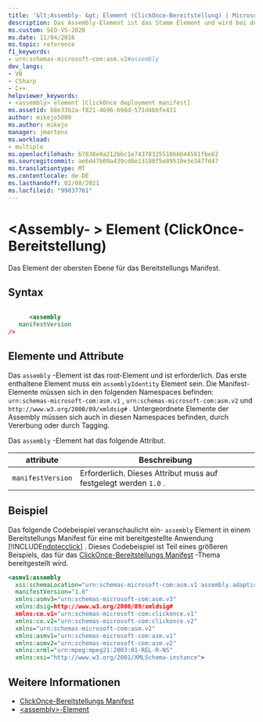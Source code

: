```yaml
---
title: '&lt;Assembly- &gt; Element (ClickOnce-Bereitstellung) | Microsoft-Dokumentation'
description: Das Assembly-Element ist das Stamm Element und wird bei der ClickOnce-Bereitstellung benötigt. Das erste enthaltene Element muss ein assemblyIdentity-Element sein.
ms.custom: SEO-VS-2020
ms.date: 11/04/2016
ms.topic: reference
f1_keywords:
- urn:schemas-microsoft-com:asm.v2#assembly
dev_langs:
- VB
- CSharp
- C++
helpviewer_keywords:
- <assembly> element [ClickOnce deployment manifest]
ms.assetid: b8e3362a-f821-4696-b98d-571d4bbfe431
author: mikejo5000
ms.author: mikejo
manager: jmartens
ms.workload:
- multiple
ms.openlocfilehash: b7838e0a212bbc1e743783255106bb44561fbe62
ms.sourcegitcommit: ae6d47b09a439cd0e13180f5e89510e3e347fd47
ms.translationtype: MT
ms.contentlocale: de-DE
ms.lasthandoff: 02/08/2021
ms.locfileid: "99837761"
---
```

# <a name="ltassemblygt-element-clickonce-deployment"></a>&lt;Assembly- &gt; Element (ClickOnce-Bereitstellung)
Das Element der obersten Ebene für das Bereitstellungs Manifest.

## <a name="syntax"></a>Syntax

```xml

      <assembly  
   manifestVersion
/>
```

## <a name="elements-and-attributes"></a>Elemente und Attribute
 Das `assembly` -Element ist das root-Element und ist erforderlich. Das erste enthaltene Element muss ein `assemblyIdentity` Element sein. Die Manifest-Elemente müssen sich in den folgenden Namespaces befinden: `urn:schemas-microsoft-com:asm.v1` , `urn:schemas-microsoft-com:asm.v2` und `http://www.w3.org/2000/09/xmldsig#` . Untergeordnete Elemente der Assembly müssen sich auch in diesen Namespaces befinden, durch Vererbung oder durch Tagging.

 Das `assembly` -Element hat das folgende Attribut.

|attribute|Beschreibung|
|---------------|-----------------|
|`manifestVersion`|Erforderlich. Dieses Attribut muss auf festgelegt werden `1.0` .|

## <a name="example"></a>Beispiel
 Das folgende Codebeispiel veranschaulicht ein- `assembly` Element in einem Bereitstellungs Manifest für eine mit bereitgestellte Anwendung [!INCLUDE[ndptecclick](../deployment/includes/ndptecclick_md.md)] . Dieses Codebeispiel ist Teil eines größeren Beispiels, das für das [ClickOnce-Bereitstellungs Manifest](../deployment/clickonce-deployment-manifest.md) -Thema bereitgestellt wird.

```xml
<asmv1:assembly
  xsi:schemaLocation="urn:schemas-microsoft-com:asm.v1 assembly.adaptive.xsd"
  manifestVersion="1.0"
  xmlns:asmv3="urn:schemas-microsoft-com:asm.v3"
  xmlns:dsig=http://www.w3.org/2000/09/xmldsig#
  xmlns:co.v1="urn:schemas-microsoft-com:clickonce.v1"
  xmlns:co.v2="urn:schemas-microsoft-com:clickonce.v2"
  xmlns="urn:schemas-microsoft-com:asm.v2"
  xmlns:asmv1="urn:schemas-microsoft-com:asm.v1"
  xmlns:asmv2="urn:schemas-microsoft-com:asm.v2"
  xmlns:xrml="urn:mpeg:mpeg21:2003:01-REL-R-NS"
  xmlns:xsi="http://www.w3.org/2001/XMLSchema-instance">
```

## <a name="see-also"></a>Weitere Informationen
- [ClickOnce-Bereitstellungs Manifest](../deployment/clickonce-deployment-manifest.md)
- [\<assembly>-Element](../deployment/assembly-element-clickonce-application.md)